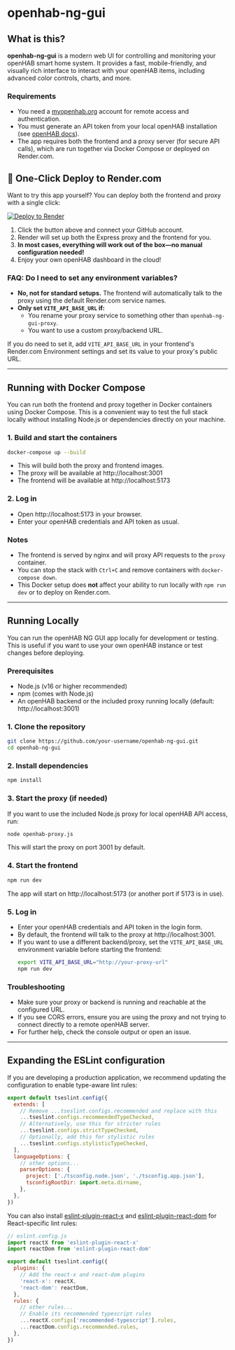 # openhab-ng-gui

## What is this?

**openhab-ng-gui** is a modern web UI for controlling and monitoring your openHAB smart home system. It provides a fast, mobile-friendly, and visually rich interface to interact with your openHAB items, including advanced color controls, charts, and more.

### Requirements
- You need a [myopenhab.org](https://myopenhab.org) account for remote access and authentication.
- You must generate an API token from your local openHAB installation (see [openHAB docs](https://www.openhab.org/docs/)).
- The app requires both the frontend and a proxy server (for secure API calls), which are run together via Docker Compose or deployed on Render.com.

## 🚀 One-Click Deploy to Render.com

Want to try this app yourself? You can deploy both the frontend and proxy with a single click:

[![Deploy to Render](https://render.com/images/deploy-to-render-button.svg)](https://render.com/deploy)

1. Click the button above and connect your GitHub account.
2. Render will set up both the Express proxy and the frontend for you.
3. **In most cases, everything will work out of the box—no manual configuration needed!**
4. Enjoy your own openHAB dashboard in the cloud!

### FAQ: Do I need to set any environment variables?
- **No, not for standard setups.** The frontend will automatically talk to the proxy using the default Render.com service names.
- **Only set `VITE_API_BASE_URL` if:**
  - You rename your proxy service to something other than `openhab-ng-gui-proxy`.
  - You want to use a custom proxy/backend URL.

If you do need to set it, add `VITE_API_BASE_URL` in your frontend's Render.com Environment settings and set its value to your proxy's public URL.

---

## Running with Docker Compose

You can run both the frontend and proxy together in Docker containers using Docker Compose. This is a convenient way to test the full stack locally without installing Node.js or dependencies directly on your machine.

### 1. Build and start the containers
```sh
docker-compose up --build
```
- This will build both the proxy and frontend images.
- The proxy will be available at http://localhost:3001
- The frontend will be available at http://localhost:5173

### 2. Log in
- Open http://localhost:5173 in your browser.
- Enter your openHAB credentials and API token as usual.

### Notes
- The frontend is served by nginx and will proxy API requests to the `proxy` container.
- You can stop the stack with `Ctrl+C` and remove containers with `docker-compose down`.
- This Docker setup does **not** affect your ability to run locally with `npm run dev` or to deploy on Render.com.

---

## Running Locally

You can run the openHAB NG GUI app locally for development or testing. This is useful if you want to use your own openHAB instance or test changes before deploying.

### Prerequisites
- Node.js (v16 or higher recommended)
- npm (comes with Node.js)
- An openHAB backend or the included proxy running locally (default: http://localhost:3001)

### 1. Clone the repository
```sh
git clone https://github.com/your-username/openhab-ng-gui.git
cd openhab-ng-gui
```

### 2. Install dependencies
```sh
npm install
```

### 3. Start the proxy (if needed)
If you want to use the included Node.js proxy for local openHAB API access, run:
```sh
node openhab-proxy.js
```
This will start the proxy on port 3001 by default.

### 4. Start the frontend
```sh
npm run dev
```
The app will start on http://localhost:5173 (or another port if 5173 is in use).

### 5. Log in
- Enter your openHAB credentials and API token in the login form.
- By default, the frontend will talk to the proxy at http://localhost:3001.
- If you want to use a different backend/proxy, set the `VITE_API_BASE_URL` environment variable before starting the frontend:
  ```sh
  export VITE_API_BASE_URL="http://your-proxy-url"
  npm run dev
  ```

### Troubleshooting
- Make sure your proxy or backend is running and reachable at the configured URL.
- If you see CORS errors, ensure you are using the proxy and not trying to connect directly to a remote openHAB server.
- For further help, check the console output or open an issue.

---

## Expanding the ESLint configuration

If you are developing a production application, we recommend updating the configuration to enable type-aware lint rules:

```js
export default tseslint.config({
  extends: [
    // Remove ...tseslint.configs.recommended and replace with this
    ...tseslint.configs.recommendedTypeChecked,
    // Alternatively, use this for stricter rules
    ...tseslint.configs.strictTypeChecked,
    // Optionally, add this for stylistic rules
    ...tseslint.configs.stylisticTypeChecked,
  ],
  languageOptions: {
    // other options...
    parserOptions: {
      project: ['./tsconfig.node.json', './tsconfig.app.json'],
      tsconfigRootDir: import.meta.dirname,
    },
  },
})
```

You can also install [eslint-plugin-react-x](https://github.com/Rel1cx/eslint-react/tree/main/packages/plugins/eslint-plugin-react-x) and [eslint-plugin-react-dom](https://github.com/Rel1cx/eslint-react/tree/main/packages/plugins/eslint-plugin-react-dom) for React-specific lint rules:

```js
// eslint.config.js
import reactX from 'eslint-plugin-react-x'
import reactDom from 'eslint-plugin-react-dom'

export default tseslint.config({
  plugins: {
    // Add the react-x and react-dom plugins
    'react-x': reactX,
    'react-dom': reactDom,
  },
  rules: {
    // other rules...
    // Enable its recommended typescript rules
    ...reactX.configs['recommended-typescript'].rules,
    ...reactDom.configs.recommended.rules,
  },
})
```
